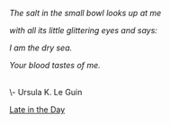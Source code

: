 <i>The salt in the small bowl looks up at me

with all its little glittering eyes and says:

I am the dry sea.

Your blood tastes of me.</i>

<br>
\- Ursula K. Le Guin

[Late in the Day](https://books.google.com/books?id=akvYCgAAQBAJ&pg=PT39&lpg=PT39&dq=I+am+the+dried+sea+your+blood+tastes+of+me++ursula+le+guin#v=onepage&q=I%20am%20the%20dried%20sea%20your%20blood%20tastes%20of%20me%20%20ursula%20le%20guin)